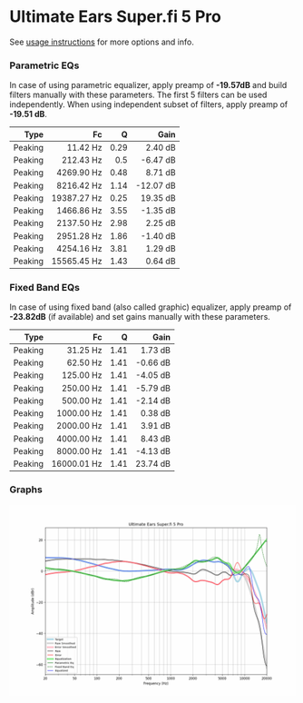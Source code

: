 # Ultimate Ears Super.fi 5 Pro
See [usage instructions](https://github.com/jaakkopasanen/AutoEq#usage) for more options and info.

### Parametric EQs
In case of using parametric equalizer, apply preamp of **-19.57dB** and build filters manually
with these parameters. The first 5 filters can be used independently.
When using independent subset of filters, apply preamp of **-19.51 dB**.

| Type    | Fc          |    Q | Gain      |
|--------:|------------:|-----:|----------:|
| Peaking | 11.42 Hz    | 0.29 | 2.40 dB   |
| Peaking | 212.43 Hz   | 0.5  | -6.47 dB  |
| Peaking | 4269.90 Hz  | 0.48 | 8.71 dB   |
| Peaking | 8216.42 Hz  | 1.14 | -12.07 dB |
| Peaking | 19387.27 Hz | 0.25 | 19.35 dB  |
| Peaking | 1466.86 Hz  | 3.55 | -1.35 dB  |
| Peaking | 2137.50 Hz  | 2.98 | 2.25 dB   |
| Peaking | 2951.28 Hz  | 1.86 | -1.40 dB  |
| Peaking | 4254.16 Hz  | 3.81 | 1.29 dB   |
| Peaking | 15565.45 Hz | 1.43 | 0.64 dB   |

### Fixed Band EQs
In case of using fixed band (also called graphic) equalizer, apply preamp of **-23.82dB**
(if available) and set gains manually with these parameters.

| Type    | Fc          |    Q | Gain     |
|--------:|------------:|-----:|---------:|
| Peaking | 31.25 Hz    | 1.41 | 1.73 dB  |
| Peaking | 62.50 Hz    | 1.41 | -0.66 dB |
| Peaking | 125.00 Hz   | 1.41 | -4.05 dB |
| Peaking | 250.00 Hz   | 1.41 | -5.79 dB |
| Peaking | 500.00 Hz   | 1.41 | -2.14 dB |
| Peaking | 1000.00 Hz  | 1.41 | 0.38 dB  |
| Peaking | 2000.00 Hz  | 1.41 | 3.91 dB  |
| Peaking | 4000.00 Hz  | 1.41 | 8.43 dB  |
| Peaking | 8000.00 Hz  | 1.41 | -4.13 dB |
| Peaking | 16000.01 Hz | 1.41 | 23.74 dB |

### Graphs
![](./Ultimate%20Ears%20Super.fi%205%20Pro.png)